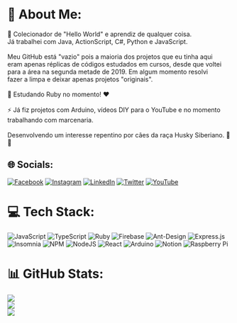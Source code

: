 # 💫 About Me:
🔭 Colecionador de "Hello World" e aprendiz de qualquer coisa.<br>Já trabalhei com Java, ActionScript, C#, Python e JavaScript.<br><br>Meu GitHub está "vazio" pois a maioria dos projetos que eu tinha aqui<br>eram apenas réplicas de códigos estudados em cursos, desde que voltei<br>para a área na segunda metade de 2019. Em algum momento resolvi<br>fazer a limpa e deixar apenas projetos "originais". <br><br>🌱 Estudando Ruby no momento! ❤️<br><br>⚡ Já fiz projetos com Arduino, vídeos DIY para o YouTube e no momento<br>trabalhando com marcenaria.<br><br>Desenvolvendo um interesse repentino por cães da raça Husky Siberiano. 👀😁


## 🌐 Socials:
[![Facebook](https://img.shields.io/badge/Facebook-%231877F2.svg?logo=Facebook&logoColor=white)](https://facebook.com/a.s.marcondes) [![Instagram](https://img.shields.io/badge/Instagram-%23E4405F.svg?logo=Instagram&logoColor=white)](https://instagram.com/gattokarino) [![LinkedIn](https://img.shields.io/badge/LinkedIn-%230077B5.svg?logo=linkedin&logoColor=white)](https://linkedin.com/in/asmarcondes) [![Twitter](https://img.shields.io/badge/Twitter-%231DA1F2.svg?logo=Twitter&logoColor=white)](https://twitter.com/asmarcondes) [![YouTube](https://img.shields.io/badge/YouTube-%23FF0000.svg?logo=YouTube&logoColor=white)](https://youtube.com/c/UCWb1noXwlGiKr5NdaM9QZTA) 

# 💻 Tech Stack:
![JavaScript](https://img.shields.io/badge/javascript-%23323330.svg?style=for-the-badge&logo=javascript&logoColor=%23F7DF1E) ![TypeScript](https://img.shields.io/badge/typescript-%23007ACC.svg?style=for-the-badge&logo=typescript&logoColor=white) ![Ruby](https://img.shields.io/badge/ruby-%23CC342D.svg?style=for-the-badge&logo=ruby&logoColor=white) ![Firebase](https://img.shields.io/badge/firebase-%23039BE5.svg?style=for-the-badge&logo=firebase) ![Ant-Design](https://img.shields.io/badge/-AntDesign-%230170FE?style=for-the-badge&logo=ant-design&logoColor=white) ![Express.js](https://img.shields.io/badge/express.js-%23404d59.svg?style=for-the-badge&logo=express&logoColor=%2361DAFB) ![Insomnia](https://img.shields.io/badge/Insomnia-black?style=for-the-badge&logo=insomnia&logoColor=5849BE) ![NPM](https://img.shields.io/badge/NPM-%23000000.svg?style=for-the-badge&logo=npm&logoColor=white) ![NodeJS](https://img.shields.io/badge/node.js-6DA55F?style=for-the-badge&logo=node.js&logoColor=white) ![React](https://img.shields.io/badge/react-%2320232a.svg?style=for-the-badge&logo=react&logoColor=%2361DAFB) ![Arduino](https://img.shields.io/badge/-Arduino-00979D?style=for-the-badge&logo=Arduino&logoColor=white) ![Notion](https://img.shields.io/badge/Notion-%23000000.svg?style=for-the-badge&logo=notion&logoColor=white) ![Raspberry Pi](https://img.shields.io/badge/-RaspberryPi-C51A4A?style=for-the-badge&logo=Raspberry-Pi)
# 📊 GitHub Stats:
![](https://github-readme-stats.vercel.app/api?username=asmarcondes&theme=dark&hide_border=false&include_all_commits=false&count_private=false)<br/>
![](https://github-readme-streak-stats.herokuapp.com/?user=asmarcondes&theme=dark&hide_border=false)<br/>
![](https://github-readme-stats.vercel.app/api/top-langs/?username=asmarcondes&theme=dark&hide_border=false&include_all_commits=false&count_private=false&layout=compact)

<!--
**asmarcondes/asmarcondes** is a ✨ _special_ ✨ repository because its `README.md` (this file) appears on your GitHub profile.

Here are some ideas to get you started:

- 🔭 I’m currently working on ...
- 🌱 I’m currently learning ...
- 👯 I’m looking to collaborate on ...
- 🤔 I’m looking for help with ...
- 💬 Ask me about ...
- 📫 How to reach me: ...
- 😄 Pronouns: ...
- ⚡ Fun fact: ...
-->
